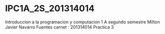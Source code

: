 IPC1A_2S_201314014
==================
Introduccion a la programacion y computacion 1  A segundo semestre
Milton Javier Navarro Fuentes   carnet : 201314014
Practica 3
